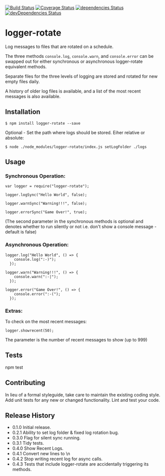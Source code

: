 [![Build Status](https://travis-ci.org/alexc155/logger-rotate.svg?branch=master)](https://travis-ci.org/alexc155/logger-rotate)
[![Coverage Status](https://coveralls.io/repos/github/alexc155/logger-rotate/badge.svg?branch=master)](https://coveralls.io/github/alexc155/logger-rotate?branch=master)
[![dependencies Status](https://david-dm.org/alexc155/logger-rotate/status.svg)](https://david-dm.org/alexc155/logger-rotate)
[![devDependencies Status](https://david-dm.org/alexc155/logger-rotate/dev-status.svg)](https://david-dm.org/alexc155/logger-rotate?type=dev)

# logger-rotate

Log messages to files that are rotated on a schedule.

The three methods `console.log`, `console.warn`, and `console.error` can be swapped out for either synchronous or asynchronous logger-rotate equivalent methods.

Separate files for the three levels of logging are stored and rotated for new empty files daily.

A history of older log files is available, and a list of the most recent messages is also available.

## Installation

```
$ npm install logger-rotate --save
```

Optional - Set the path where logs should be stored. Eiher relative or absolute:

```
$ node ./node_modules/logger-rotate/index.js setLogFolder ./logs
```

## Usage

### Synchronous Operation:

```
var logger = require("logger-rotate");

logger.logSync("Hello World", false);

logger.warnSync("Warning!!!", false);

logger.errorSync("Game Over!", true);
```

(The second parameter in the synchronous methods is optional and denotes whether to run silently or not i.e. don't show a console message - default is false)

### Asynchronous Operation:

```
logger.log("Hello World", () => {
    console.log(":-)");
  });

logger.warn("Warning!!!", () => {
    console.warn(":-|");
  });

logger.error("Game Over!", () => {
    console.error(":-(");
  });
```

### Extras:

To check on the most recent messages:

```
logger.showrecent(50);
```

The parameter is the number of recent messages to show (up to 999)

## Tests

npm test

## Contributing

In lieu of a formal styleguide, take care to maintain the existing coding style.
Add unit tests for any new or changed functionality. Lint and test your code.

## Release History

- 0.1.0 Initial release.
- 0.2.1 Ability to set log folder & fixed log rotation bug.
- 0.3.0 Flag for silent sync running.
- 0.3.1 Tidy tests.
- 0.4.0 Show Recent Logs.
- 0.4.1 Convert new lines to \n
- 0.4.2 Stop writing recent log for async calls.
- 0.4.3 Tests that include logger-rotate are accidentally triggering its methods.